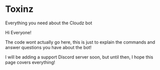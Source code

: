 # Toxinz
Everything you need about the Cloudz bot


Hi Everyone!

The code wont actually go here, this is just to explain the commands and answer questions you have about the bot!

I will be adding a support Discord server soon, but until then, I hope this page covers everything!
